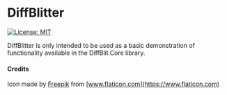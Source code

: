 ﻿# DiffBlitter

[![License: MIT](https://img.shields.io/badge/License-MIT-yellow.svg)](https://opensource.org/licenses/MIT)

DiffBlitter is only intended to be used as a basic demonstration of functionality available in the DiffBlit.Core library.

#### Credits

Icon made by [Freepik](http://www.flaticon.com/authors/freepik) from [www.flaticon.com](https://www.flaticon.com)